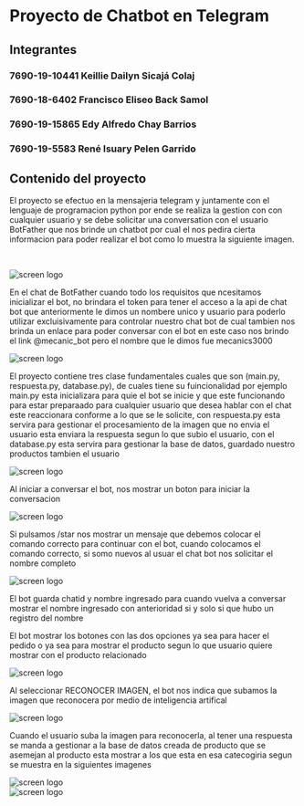 # Proyecto de Chatbot en Telegram

## Integrantes
### 7690-19-10441 Keillie Dailyn Sicajá Colaj
### 7690-18-6402 Francisco Eliseo Back Samol
### 7690-19-15865 Edy Alfredo Chay Barrios
### 7690-19-5583 René Isuary Pelen Garrido

## Contenido del proyecto <br>

<p>El proyecto se efectuo en la mensajeria telegram y juntamente con el lenguaje de programacion python por ende se realiza la gestion con con cualquier usuario y se debe solicitar una conversation con el usuario BotFather que nos brinde un chatbot por cual el nos pedira cierta informacion para poder realizar el bot como lo muestra la siguiente imagen.</p>
<br>

![screen logo](https://github.com/EdyAlfredoChayBarrios/proyectomecanic3/blob/master/ImgCaptura/uno.PNG)<br>

<p>En el chat de BotFather cuando todo los requisitos que ncesitamos inicializar el bot, no brindara el token para tener el acceso a la api de chat bot que anteriormente le dimos un nombere unico y usuario para poderlo utilizar excluisivamente para controlar nuestro chat bot  de cual tambien nos brinda un enlace para poder conversar con el bot en este caso nos brindo el link @mecanic_bot pero el nombre que le dimos fue mecanics3000
</p>

![screen logo](https://github.com/EdyAlfredoChayBarrios/proyectomecanic3/blob/master/ImgCaptura/dos.PNG)<br>

<p>
El proyecto contiene tres clase fundamentales cuales que son (main.py, respuesta.py, database.py), de cuales tiene su fuincionalidad por ejemplo main.py esta inicializara para quie el bot se inicie y que este funcionando para estar preparaado para cualquier usuario que desea hablar con el chat este reaccionara conforme a lo que se le solicite, con respuesta.py esta servira para gestionar el procesamiento de la imagen que no envia el usuario esta enviara la respuesta segun lo que subio el usuario, con el database.py esta servira para gestionar la base de datos, guardado nuestro productos tambien el usuario
</p>

![screen logo](https://github.com/EdyAlfredoChayBarrios/proyectomecanic3/blob/master/ImgCaptura/tres.PNG)<br>



<p>Al iniciar a conversar el bot, nos mostrar un boton para iniciar la conversacion
</p>

![screen logo](https://github.com/EdyAlfredoChayBarrios/proyectomecanic3/blob/master/ImgCaptura/cuatro.PNG)<br>


<p>
Si pulsamos /star nos mostrar un mensaje que debemos colocar el comando correcto para continuar con el bot, cuando colocamos el comando correcto, si somo nuevos al usuar el chat bot nos solicitar el nombre completo
</p>


![screen logo](https://github.com/EdyAlfredoChayBarrios/proyectomecanic3/blob/master/ImgCaptura/cinco.PNG)<br>


<p>El bot guarda chatid y nombre ingresado para cuando vuelva a conversar mostrar el nombre ingresado con anterioridad si y solo si que hubo un registro del nombre 
</p>


<p>El bot mostrar los botones con las dos opciones ya sea para hacer el pedido o ya sea para mostrar el producto segun lo que usuario quiere mostrar con el producto relacionado
</p>

![screen logo](https://github.com/EdyAlfredoChayBarrios/proyectomecanic3/blob/master/ImgCaptura/cinco.PNG)<br>

<p>Al seleccionar RECONOCER IMAGEN, el bot nos indica que subamos la imagen que reconocera por medio de inteligencia artifical </p>

![screen logo](https://github.com/EdyAlfredoChayBarrios/proyectomecanic3/blob/master/ImgCaptura/seis.PNG)<br>


<p> Cuando el usuario suba la imagen para reconocerla, al tener una respuesta se manda a gestionar a la base de datos creada de producto que se asemejan al producto esta mostrar a los que esta en esa catecogiria segun se muestra en la siguientes imagenes
</p>

![screen logo](https://github.com/EdyAlfredoChayBarrios/proyectomecanic3/blob/master/ImgCaptura/siete.PNG)<br>
![screen logo](https://github.com/EdyAlfredoChayBarrios/proyectomecanic3/blob/master/ImgCaptura/ocho.PNG)<br>
